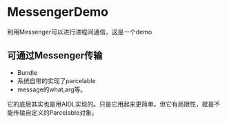 # MessengerDemo
利用Messenger可以进行进程间通信，这是一个demo
## 可通过Messenger传输
* Bundle
* 系统自带的实现了parcelable
* message的what,arg等。

它的底层其实也是用AIDL实现的。只是它用起来更简单。但它有局限性，就是不能传输自定义的Parcelable对象。
